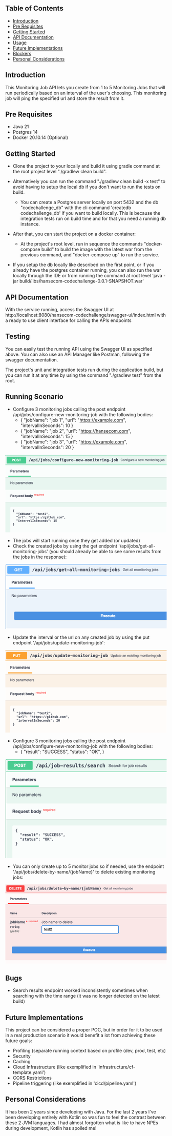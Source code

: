 ## Table of Contents

- [Introduction](#introduction)
- [Pre Requisites](#prerequisites)
- [Getting Started](#getting-started)
- [API Documentation](#documentation)
- [Usage](#usage)
- [Future Implementations](#future)
- [Blockers](#blockers)
- [Personal Considerations](#considerations)


## Introduction

This Monitoring Job API lets you create from 1 to 5 Monitoring Jobs that will run periodically based on an interval of the user's choosing.
This monitoring job will ping the specified url and store the result from it.


## Pre Requisites

- Java 21
- Postgres 14
- Docker 20.10.14 (Optional)


## Getting Started

- Clone the project to your locally and build it using gradle command at the root project level "./gradlew clean build".

- Alternatively you can run the command "./gradlew clean build -x test" to avoid having to setup the local db if you don't want to run the tests on build.
  - You can create a Postgres server locally on port 5432 and the db "codechallenge_db" with the cli command 'createdb codechallenge_db' if you want to build locally.
    This is because the integration tests run on build time and for that you need a running db instance.

- After that, you can start the project on a docker container:
  - At the project's root level, run in sequence the commands "docker-compose build" to build the image with the latest war from the previous command, and "docker-compose up" to run the service.
  
- If you setup the db locally like described on the first point, or if you already have the postgres container running, you can also run the war locally through the IDE or from running the command at root level 
'java -jar build/libs/hansecom-codechallenge-0.0.1-SNAPSHOT.war' 

## API Documentation
With the service running, access the Swagger UI at http://localhost:8080/hansecom-codechallenge/swagger-ui/index.html with a ready to use client interface for calling the APIs endpoints


## Testing
You can easily test the running API using the Swagger UI as specified above.
You can also use an API Manager like Postman, following the swagger documentation.

The project's unit and integration tests run during the application build, but you can run it at any time by using the command "./gradlew test" from the root.

## Running Scenario
- Configure 3 monitoring jobs calling the post endpoint /api/jobs/configure-new-monitoring-job with the following bodies:
  - {
    "jobName": "job 1",
    "url": "https://example.com",
    "intervalInSeconds": 10
    }
  - {
    "jobName": "job 2",
    "url": "https://hansecom.com",
    "intervalInSeconds": 15
    }
  - {
    "jobName": "job 3",
    "url": "https://example.com",
    "intervalInSeconds": 20
    }
  
![img.png](img.png)

- The jobs will start running once they get added (or updated)
- Check the created jobs by using the get endpoint '/api/jobs/get-all-monitoring-jobs' (you should already be able to see some results from the jobs in the response):

![img_1.png](img_1.png)

- Update the interval or the url on any created job by using the put endpoint '/api/jobs/update-monitoring-job': 

![img_2.png](img_2.png)

- Configure 3 monitoring jobs calling the post endpoint /api/jobs/configure-new-monitoring-job with the following bodies:
  - {
    "result": "SUCCESS",
    "status": "OK",
    }

![img_3.png](img_3.png)

- You can only create up to 5 monitor jobs so if needed, use the endpoint '/api/jobs/delete-by-name/{jobName}' to delete existing monitoring jobs:

![img_4.png](img_4.png)

## Bugs
- Search results endpoint worked inconsistently sometimes when searching with the time range (it was no longer detected on the latest build)

## Future Implementations

This project can be considered a proper POC, but in order for it to be used in a real production scenario it would benefit a lot from achieving these future goals: 
- Profiling (separate running context based on profile (dev, prod, test, etc)
- Security
- Caching
- Cloud Infrastructure (like exemplified in 'infrastructure/cf-template.yaml')
- CORS Restrictions
- Pipeline triggering (like exemplified in 'cicd/pipeline.yaml')


## Personal Considerations

It has been 2 years since developing with Java. For the last 2 years I've been developing entirely with Kotlin so was fun to feel the contrast between these 2 
JVM languages. I had almost forgotten what is like to have NPEs during development, Kotlin has spoiled me!
